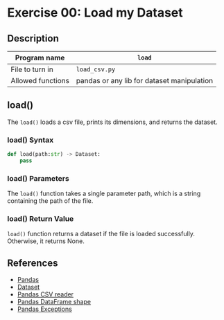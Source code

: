 # Exercise 00: Load my Dataset

## Description

| Program name | `load` |
| ------------ | --------------- |
| File to turn in | `load_csv.py` |
| Allowed functions | pandas or any lib for dataset manipulation |

## load()

The `load()` loads a csv file, prints its dimensions, and returns the dataset.

### load() Syntax

```python
def load(path:str) -> Dataset:
    pass
```

### load() Parameters

The `load()` function takes a single parameter path, which is a string containing the path of the file.

### load() Return Value

`load()` function returns a dataset if the file is loaded successfully. Otherwise, it returns None.

## References

- [Pandas](https://pandas.pydata.org/)
- [Dataset](https://pandas.pydata.org/pandas-docs/stable/reference/api/pandas.DataFrame.html)
- [Pandas CSV reader](https://www.w3schools.com/python/pandas/pandas_csv.asp)
- [Pandas DataFrame shape](https://stackoverflow.com/questions/13921647/python-dimension-of-data-frame)
- [Pandas Exceptions](https://stackoverflow.com/questions/64302419/what-are-all-of-the-exceptions-that-pandas-read-csv-throw)
